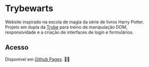 # Trybewarts
Website inspirado na escola de magia da série de livros Harry Potter. Projeto em dupla da [Trybe](https://www.betrybe.com/) para treino de manipulação DOM, responsividade e a criação de interfaces de login e formulários.

## Acesso
Disponível em [Github Pages](https://pedrotrasfereti.github.io/trybewarts/). 🧙✨
